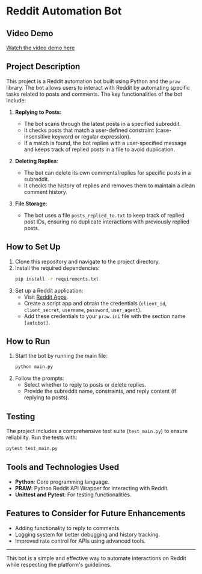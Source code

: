 # Reddit Automation Bot

## Video Demo
[Watch the video demo here](https://youtu.be/loF4hfJdDrk)

## Project Description
This project is a Reddit automation bot built using Python and the `praw` library. The bot allows users to interact with Reddit by automating specific tasks related to posts and comments. The key functionalities of the bot include:

1. **Replying to Posts**:
   - The bot scans through the latest posts in a specified subreddit.
   - It checks posts that match a user-defined constraint (case-insensitive keyword or regular expression).
   - If a match is found, the bot replies with a user-specified message and keeps track of replied posts in a file to avoid duplication.

2. **Deleting Replies**:
   - The bot can delete its own comments/replies for specific posts in a subreddit.
   - It checks the history of replies and removes them to maintain a clean comment history.

3. **File Storage**:
   - The bot uses a file `posts_replied_to.txt` to keep track of replied post IDs, ensuring no duplicate interactions with previously replied posts.

## How to Set Up
1. Clone this repository and navigate to the project directory.
2. Install the required dependencies:
   ```bash
   pip install -r requirements.txt
   ```
3. Set up a Reddit application:
   - Visit [Reddit Apps](https://www.reddit.com/prefs/apps).
   - Create a script app and obtain the credentials (`client_id`, `client_secret`, `username`, `password`, `user_agent`).
   - Add these credentials to your `praw.ini` file with the section name `[autobot]`.

## How to Run
1. Start the bot by running the main file:
   ```bash
   python main.py
   ```
2. Follow the prompts:
   - Select whether to reply to posts or delete replies.
   - Provide the subreddit name, constraints, and reply content (if replying to posts).

## Testing
The project includes a comprehensive test suite (`test_main.py`) to ensure reliability.
Run the tests with:
```bash
pytest test_main.py
```

## Tools and Technologies Used
- **Python**: Core programming language.
- **PRAW**: Python Reddit API Wrapper for interacting with Reddit.
- **Unittest and Pytest**: For testing functionalities.

## Features to Consider for Future Enhancements
- Adding functionality to reply to comments.
- Logging system for better debugging and history tracking.
- Improved rate control for APIs using advanced tools.

---
This bot is a simple and effective way to automate interactions on Reddit while respecting the platform's guidelines.
